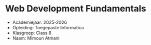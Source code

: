 # Web Development Fundamentals

- Academiejaar: 2025-2026
- Opleiding: Toegepaste Informatica
- Klasgroep: Class 8
- Naam: Mimoun Atmani
